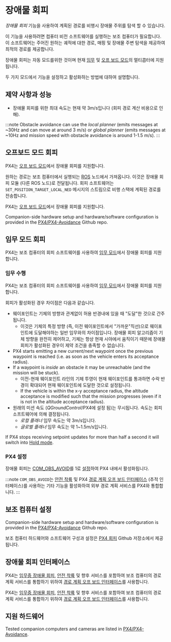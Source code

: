 # 장애물 회피

*장애물 회피* 기능을 사용하여 계획된 경로를 비행시 장애물 주위를 탐색 할 수 있습니다.

이 기능을 사용하려면 컴퓨터 비전 소프트웨어를 실행하는 보조 컴퓨터가 필요합니다. 이 소프트웨어는 주어진 원하는 궤적에 대한 경로, 매핑 및 장애물 주변 탐색을 제공하여 최적의 경로를 제공합니다.

장애물 회피는 자동 모드를위한 것이며 현재 [임무](#mission_mode) 및 [오프 보드 모드](#offboard_mode)의 멀티콥터에 지원됩니다.

두 가지 모드에서 기능을 설정하고 활성화하는 방법에 대하여 설명합니다.


## 제약 사항과 성능

- 장애물 회피를 위한 최대 속도는 현재 약 3m/s입니다 (회피 경로 계산 비용으로 인해).

:::note
Obstacle avoidance can use the *local planner* (emits messages at ~30Hz and can move at around 3 m/s) or *global planner* (emits messages at ~10Hz and mission speed with obstacle avoidance is around 1-1.5 m/s).
:::


<a id="offboard_mode"></a>

## 오프보드 모드 회피

PX4는 [오프 보드 모드](../flight_modes/offboard.md)에서 장애물 회피를 지원합니다.

원하는 경로는 보조 컴퓨터에서 실행되는 [ROS](../ros/README.md) 노드에서 가져옵니다. 이것은 장애물 회피 모듈 (다른 ROS 노드)로 전달됩니다. 회피 소프트웨어는 `SET_POSITION_TARGET_LOCAL_NED` 메시지의 스트림으로 비행 스택에 계획된 경로를 전송합니다.

PX4는 [오프 보드 모드](../flight_modes/offboard.md)에서 장애물 회피를 지원합니다.

Companion-side hardware setup and hardware/software configuration is provided in the [PX4/PX4-Avoidance](https://github.com/PX4/PX4-Avoidance) Github repo.


<a id="mission_mode"></a>

## 임무 모드 회피

PX4는 보조 컴퓨터의 회피 소프트웨어를 사용하여 [임무 모드](../flight_modes/mission.md)에서 장애물 회피를 지원합니다.

### 임무 수행

PX4는 보조 컴퓨터의 회피 소프트웨어를 사용하여 [임무 모드](../flight_modes/mission.md)에서 장애물 회피를 지원합니다.

회피가 활성화된 경우 차이점은 다음과 같습니다.
- 웨이포인트는 기체의 방향과 관계없이 허용 반경내에 있을 때 "도달"한 것으로 간주됩니다.
  - 이것은 기체의 특정 방향 (즉, 이전 웨이포인트에서 "가까운"직선)으로 웨이포인트에 도달해야하는 일반 임무와의 차이점입니다. 장애물 회피 알고리즘이 기체 방향을 완전히 제어하고, 기체는 항상 현재 시야에서 움직이기 때문에 장애물 회피가 활성화된 경우이 제약 조건을 충족할 수 없습니다.
- PX4 starts emitting a new current/next waypoint once the previous waypoint is reached (i.e. as soon as the vehicle enters its acceptance radius).
- If a waypoint is *inside* an obstacle it may be unreachable (and the mission will be stuck).
  - 이전-현재 웨이포인트 라인의 기체 투영이 현재 웨이포인트를 통과하면 수락 반경이 확대되어 현재 웨이포인트에 도달한 것으로 설정됩니다.
  - If the vehicle is within the x-y acceptance radius, the altitude acceptance is modified such that the mission progresses (even if it is not in the altitude acceptance radius).
- 원래의 미션 속도 (*QGroundControl*/PX4에 설정 됨)는 무시됩니다. 속도는 회피 소프트웨어에 의해 결정됩니다.
  - *로컬 플래너* 임무 속도는 약 3m/s입니다.
  - *글로벌 플래너* 임무 속도는 약 1~1.5m/s입니다.

If PX4 stops receiving setpoint updates for more than half a second it will switch into [Hold mode](../flight_modes_mc/hold.md).


### PX4 설정

장애물 회피는 [COM_OBS_AVOID](../advanced_config/parameter_reference.md#COM_OBS_AVOID)를 1로 [설정](../advanced_config/parameters.md)하여 PX4 내에서 활성화됩니다.

:::note
`COM_OBS_AVOID`는 [안전 착륙](../computer_vision/safe_landing.md) 및 PX4 [경로 계획 오프 보드 인터페이스](../computer_vision/path_planning_interface.md) (추적 인터페이스)를 사용하는 기타 기능을 활성화하여 외부 경로 계획 서비스를 PX4와 통합합니다.
:::

## 보조 컴퓨터 설정

Companion-side hardware setup and hardware/software configuration is provided in the [PX4/PX4-Avoidance](https://github.com/PX4/PX4-Avoidance) Github repo.

보조 컴퓨터 하드웨어와 소프트웨어 구성과 설정은 [PX4 회피](https://github.com/PX4/avoidance#obstacle-detection-and-avoidance) Github 저장소에서 제공됩니다.


<a id="interface"></a>

## 장애물 회피 인터페이스

PX4는 [임무중 장애물 회피](../computer_vision/obstacle_avoidance.md#mission_mode), [안전 착륙](../computer_vision/safe_landing.md) 및 향후 서비스를 포함하여 보조 컴퓨터의 경로 계획 서비스를 통합하기 위하여 [경로 계획 오프 보드 인터페이스](../computer_vision/path_planning_interface.md)를 사용합니다.

PX4는 [임무중 장애물 회피](../computer_vision/obstacle_avoidance.md#mission_mode), [안전 착륙](../computer_vision/safe_landing.md) 및 향후 서비스를 포함하여 보조 컴퓨터의 경로 계획 서비스를 통합하기 위하여 [경로 계획 오프 보드 인터페이스](../computer_vision/path_planning_interface.md)를 사용합니다.

## 지원 하드웨어

Tested companion computers and cameras are listed in [PX4/PX4-Avoidance](https://github.com/PX4/PX4-Avoidance#run-on-hardware).

